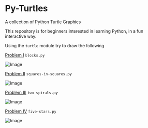 # Py-Turtles
A collection of Python Turtle Graphics 

This repository is for beginners interested in learning Python, in a fun interactive way. 

Using the `turtle` module try to draw the following

[Problem I](https://github.com/GorgonsMaze/Py-Turtles/blob/master/blocks.py "Draw 5 squares side-by-side") `blocks.py`

![Image](http://i.imgur.com/r60f5g7.png)

[Problem II](https://github.com/GorgonsMaze/Py-Turtles/blob/master/squares-in-squares.py "Draw 10 squares within each other") `squares-in-squares.py`

![Image](http://i.imgur.com/30JfPLU.png)

[Problem III](https://github.com/GorgonsMaze/Py-Turtles/blob/master/two-spirals.py "Create two style spirals") `two-spirals.py`

![Image](http://i.imgur.com/lAuKX9w.png)

[Problem IV](https://github.com/GorgonsMaze/Py-Turtles/blob/master/five-stars.py "Draw 5 point star using stars") `five-stars.py`

![Image](http://i.imgur.com/XmnjfJo.png)
